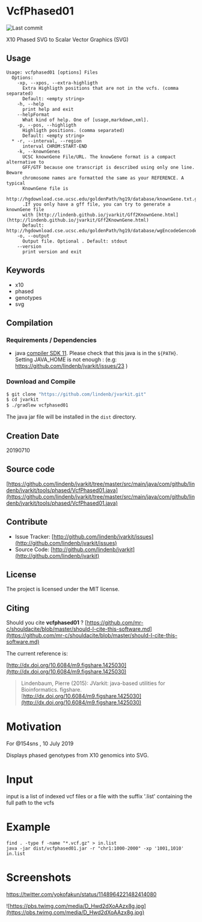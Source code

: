 # VcfPhased01

![Last commit](https://img.shields.io/github/last-commit/lindenb/jvarkit.png)

X10 Phased SVG to Scalar Vector Graphics (SVG)


## Usage

```
Usage: vcfphased01 [options] Files
  Options:
    -xp, --xpos, --extra-highligth
      Extra Highligth positions that are not in the vcfs. (comma separated)
      Default: <empty string>
    -h, --help
      print help and exit
    --helpFormat
      What kind of help. One of [usage,markdown,xml].
    -p, --pos, --highligth
      Highligth positions. (comma separated)
      Default: <empty string>
  * -r, --interval, --region
      interval CHROM:START-END
    -k, --knownGenes
      UCSC knownGene File/URL. The knowGene format is a compact alternative to 
      GFF/GTF because one transcript is described using only one line.	Beware 
      chromosome names are formatted the same as your REFERENCE. A typical 
      KnownGene file is 
      http://hgdownload.cse.ucsc.edu/goldenPath/hg19/database/knownGene.txt.gz 
      .If you only have a gff file, you can try to generate a knownGene file 
      with [http://lindenb.github.io/jvarkit/Gff2KnownGene.html](http://lindenb.github.io/jvarkit/Gff2KnownGene.html)
      Default: http://hgdownload.cse.ucsc.edu/goldenPath/hg19/database/wgEncodeGencodeBasicV19.txt.gz
    -o, --output
      Output file. Optional . Default: stdout
    --version
      print version and exit

```


## Keywords

 * x10
 * phased
 * genotypes
 * svg


## Compilation

### Requirements / Dependencies

* java [compiler SDK 11](https://jdk.java.net/11/). Please check that this java is in the `${PATH}`. Setting JAVA_HOME is not enough : (e.g: https://github.com/lindenb/jvarkit/issues/23 )


### Download and Compile

```bash
$ git clone "https://github.com/lindenb/jvarkit.git"
$ cd jvarkit
$ ./gradlew vcfphased01
```

The java jar file will be installed in the `dist` directory.


## Creation Date

20190710

## Source code 

[https://github.com/lindenb/jvarkit/tree/master/src/main/java/com/github/lindenb/jvarkit/tools/phased/VcfPhased01.java](https://github.com/lindenb/jvarkit/tree/master/src/main/java/com/github/lindenb/jvarkit/tools/phased/VcfPhased01.java)


## Contribute

- Issue Tracker: [http://github.com/lindenb/jvarkit/issues](http://github.com/lindenb/jvarkit/issues)
- Source Code: [http://github.com/lindenb/jvarkit](http://github.com/lindenb/jvarkit)

## License

The project is licensed under the MIT license.

## Citing

Should you cite **vcfphased01** ? [https://github.com/mr-c/shouldacite/blob/master/should-I-cite-this-software.md](https://github.com/mr-c/shouldacite/blob/master/should-I-cite-this-software.md)

The current reference is:

[http://dx.doi.org/10.6084/m9.figshare.1425030](http://dx.doi.org/10.6084/m9.figshare.1425030)

> Lindenbaum, Pierre (2015): JVarkit: java-based utilities for Bioinformatics. figshare.
> [http://dx.doi.org/10.6084/m9.figshare.1425030](http://dx.doi.org/10.6084/m9.figshare.1425030)


# Motivation

For @154sns , 10 July 2019

Displays phased genotypes from X10 genomics into SVG.

# Input

input is a list of indexed vcf files or a file with the suffix '.list' containing the full path to the vcfs

# Example

```
find . -type f -name "*.vcf.gz" > in.list
java -jar dist/vcfphased01.jar -r "chr1:1000-2000" -xp '1001,1010' in.list 
```

# Screenshots

https://twitter.com/yokofakun/status/1148964221482414080

![https://pbs.twimg.com/media/D_Hwd2dXoAAzx8g.jpg](https://pbs.twimg.com/media/D_Hwd2dXoAAzx8g.jpg)

